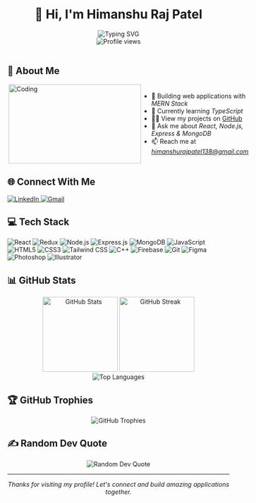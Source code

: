 # <div align="center">👋 Hi, I'm Himanshu Raj Patel</div>

<div align="center">
  <img src="https://readme-typing-svg.herokuapp.com?font=Fira+Code&weight=500&size=22&pause=1000&color=2988F7&center=true&vCenter=true&width=435&lines=MERN+Stack+Developer;Web+Development+Enthusiast;Learning+AWS" alt="Typing SVG" />
</div>

<div align="center">
  <img src="https://komarev.com/ghpvc/?username=rajhimanshupatel&style=flat-square&color=blue" alt="Profile views"/>
</div>

<br/>

## 💫 About Me

<div style="display: flex; align-items: center;">
  <img align="right" alt="Coding" height="180" width="300" src="https://cdn.dribbble.com/users/1162077/screenshots/3848914/programmer.gif">

  <div>
  
  - 🔭 Building web applications with *MERN Stack*  
  - 🌱 Currently learning *TypeScript*  
  - 👨‍💻 View my projects on [GitHub](https://github.com/rajhimanshupatel)  
  - 💬 Ask me about *React, Node.js, Express & MongoDB*  
  - 📫 Reach me at *himanshurajpatel138@gmail.com*  
  
  </div>
</div>


## 🌐 Connect With Me
<div align="left">
  <a href="https://www.linkedin.com/in/himanshu-raj-patel-2896a7207/" target="_blank">
    <img style={{z-index: "10"}} src="https://img.shields.io/badge/LinkedIn-0077B5?style=for-the-badge&logo=linkedin&logoColor=white" alt="LinkedIn"/>
  </a>
  <a href="mailto:himanshurajpatel138@gmail.com" target="_blank">
    <img src="https://img.shields.io/badge/Gmail-D14836?style=for-the-badge&logo=gmail&logoColor=white" alt="Gmail"/>
  </a>
</div>

## 💻 Tech Stack
<div align="left">
  <img src="https://img.shields.io/badge/React-20232A?style=for-the-badge&logo=react&logoColor=61DAFB" alt="React"/>
  <img src="https://img.shields.io/badge/Redux-593D88?style=for-the-badge&logo=redux&logoColor=white" alt="Redux"/>
  <img src="https://img.shields.io/badge/Node.js-339933?style=for-the-badge&logo=nodedotjs&logoColor=white" alt="Node.js"/>
  <img src="https://img.shields.io/badge/Express.js-000000?style=for-the-badge&logo=express&logoColor=white" alt="Express.js"/>
  <img src="https://img.shields.io/badge/MongoDB-4EA94B?style=for-the-badge&logo=mongodb&logoColor=white" alt="MongoDB"/>
  <img src="https://img.shields.io/badge/JavaScript-F7DF1E?style=for-the-badge&logo=javascript&logoColor=black" alt="JavaScript"/>
  <img src="https://img.shields.io/badge/HTML5-E34F26?style=for-the-badge&logo=html5&logoColor=white" alt="HTML5"/>
  <img src="https://img.shields.io/badge/CSS3-1572B6?style=for-the-badge&logo=css3&logoColor=white" alt="CSS3"/>
  <img src="https://img.shields.io/badge/Tailwind_CSS-38B2AC?style=for-the-badge&logo=tailwind-css&logoColor=white" alt="Tailwind CSS"/>
  <img src="https://img.shields.io/badge/C%2B%2B-00599C?style=for-the-badge&logo=c%2B%2B&logoColor=white" alt="C++"/>
  <img src="https://img.shields.io/badge/Firebase-FFCA28?style=for-the-badge&logo=firebase&logoColor=black" alt="Firebase"/>
  <img src="https://img.shields.io/badge/Git-F05032?style=for-the-badge&logo=git&logoColor=white" alt="Git"/>
  <img src="https://img.shields.io/badge/Figma-F24E1E?style=for-the-badge&logo=figma&logoColor=white" alt="Figma"/>
  <img src="https://img.shields.io/badge/Adobe_Photoshop-31A8FF?style=for-the-badge&logo=adobe-photoshop&logoColor=white" alt="Photoshop"/>
  <img src="https://img.shields.io/badge/Adobe_Illustrator-FF9A00?style=for-the-badge&logo=adobe-illustrator&logoColor=white" alt="Illustrator"/>
</div>

## 📊 GitHub Stats
<div align="center">
  <img src="https://github-readme-stats.vercel.app/api?username=rajhimanshupatel&theme=react&hide_border=true&include_all_commits=false&count_private=true" alt="GitHub Stats" height="170"/>
  <img src="https://github-readme-streak-stats.herokuapp.com/?user=rajhimanshupatel&theme=react&hide_border=true" alt="GitHub Streak" height="170"/>
</div>

<div align="center">
  <img src="https://github-readme-stats.vercel.app/api/top-langs/?username=rajhimanshupatel&theme=react&hide_border=true&include_all_commits=false&count_private=true&layout=compact" alt="Top Languages"/>
</div>

## 🏆 GitHub Trophies
<div align="center">
  <img src="https://github-profile-trophy.vercel.app/?username=rajhimanshupatel&theme=nord&no-frame=true&no-bg=false&margin-w=4" alt="GitHub Trophies"/>
</div>

## ✍ Random Dev Quote
<div align="center">
  <img src="https://quotes-github-readme.vercel.app/api?type=horizontal&theme=radical" alt="Random Dev Quote"/>
</div>

---

<div align="center">
  <em>Thanks for visiting my profile! Let's connect and build amazing applications together.</em>
</div>

